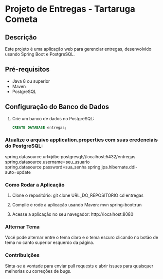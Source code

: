 # Projeto de Entregas - Tartaruga Cometa

## Descrição

Este projeto é uma aplicação web para gerenciar entregas, desenvolvido usando Spring Boot e PostgreSQL.

## Pré-requisitos

- Java 8 ou superior
- Maven
- PostgreSQL

## Configuração do Banco de Dados

1. Crie um banco de dados no PostgreSQL:

   ```sql
   CREATE DATABASE entregas;

### Atualize o arquivo application.properties com suas credenciais do PostgreSQL:
spring.datasource.url=jdbc:postgresql://localhost:5432/entregas
spring.datasource.username=seu_usuario
spring.datasource.password=sua_senha
spring.jpa.hibernate.ddl-auto=update

### Como Rodar a Aplicação
1. Clone o repositório:
git clone URL_DO_REPOSITORIO
cd entregas

2. Compile e rode a aplicação usando Maven:
mvn spring-boot:run

3. Acesse a aplicação no seu navegador:
http://localhost:8080

### Alternar Tema
Você pode alternar entre o tema claro e o tema escuro clicando no botão de tema no canto superior esquerdo da página.

### Contribuições
Sinta-se à vontade para enviar pull requests e abrir issues para quaisquer melhorias ou correções de bugs.
